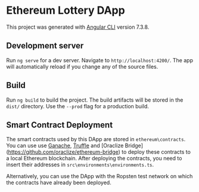 # Ethereum Lottery DApp

This project was generated with [Angular CLI](https://github.com/angular/angular-cli) version 7.3.8.

## Development server

Run `ng serve` for a dev server. Navigate to `http://localhost:4200/`. The app will automatically reload if you change any of the source files.

## Build

Run `ng build` to build the project. The build artifacts will be stored in the `dist/` directory. Use the `--prod` flag for a production build.

## Smart Contract Deployment

The smart contracts used by this DApp are stored in `ethereum\contracts`. You can use use [Ganache](https://truffleframework.com/ganache), 
[Truffle](https://truffleframework.com/truffle) and [Oraclize Bridge] (https://github.com/oraclize/ethereum-bridge) to deploy these contracts
to a local Ethereum blockchain. After deploying the contracts, you need to insert their addresses in `src\environments\environments.ts`. 

Alternatively, you can use the DApp with the Ropsten test network on which the contracts have already been deployed.
